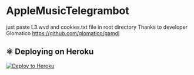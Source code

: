 # AppleMusicTelegrambot
just paste L3.wvd and cookies.txt file in root directory
Thanks to developer Glomatico
https://github.com/glomatico/gamdl

## ⚛️ Deploying on Heroku

<p><a href="https://dashboard.heroku.com/new?button-url=https%3A%2F%2Fgithub.com%2F&template=https://github.com/revantkumargupta/AppleMusicTelegrambot"> <img src="https://img.shields.io/badge/Deploy%20To%20Heroku-blueviolet?style=for-the-badge&logo=heroku" alt="Deploy to Heroku" /></a></p>


